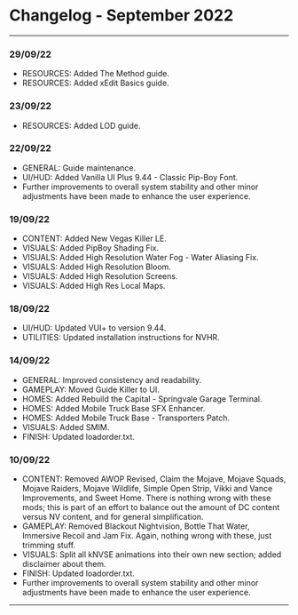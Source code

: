 # Changelog - September 2022

---

### **29/09/22**

- RESOURCES: Added The Method guide.
- RESOURCES: Added xEdit Basics guide.

<!--truncate-->

### **23/09/22**

- RESOURCES: Added LOD guide.

### **22/09/22**

- GENERAL: Guide maintenance.
- UI/HUD: Added Vanilla UI Plus 9.44 - Classic Pip-Boy Font.
- Further improvements to overall system stability and other minor adjustments have been made to enhance the user experience.

### **19/09/22**

- CONTENT: Added New Vegas Killer LE.
- VISUALS: Added PipBoy Shading Fix.
- VISUALS: Added High Resolution Water Fog - Water Aliasing Fix.
- VISUALS: Added High Resolution Bloom.
- VISUALS: Added High Resolution Screens.
- VISUALS: Added High Res Local Maps.

### **18/09/22**

- UI/HUD: Updated VUI+ to version 9.44.
- UTILITIES: Updated installation instructions for NVHR.

### **14/09/22**

- GENERAL: Improved consistency and readability.
- GAMEPLAY: Moved Guide Killer to UI.
- HOMES: Added Rebuild the Capital - Springvale Garage Terminal.
- HOMES: Added Mobile Truck Base SFX Enhancer.
- HOMES: Added Mobile Truck Base - Transporters Patch.
- VISUALS: Added SMIM.
- FINISH: Updated loadorder.txt.

### **10/09/22**

- CONTENT: Removed AWOP Revised, Claim the Mojave, Mojave Squads, Mojave Raiders, Mojave Wildlife, Simple Open Strip, Vikki and Vance Improvements, and Sweet Home. There is nothing wrong with these mods; this is part of an effort to balance out the amount of DC content versus NV content, and for general simplification.
- GAMEPLAY: Removed Blackout Nightvision, Bottle That Water, Immersive Recoil and Jam Fix. Again, nothing wrong with these, just trimming stuff.
- VISUALS: Split all kNVSE animations into their own new section; added disclaimer about them.
- FINISH: Updated loadorder.txt.
- Further improvements to overall system stability and other minor adjustments have been made to enhance the user experience.

---
